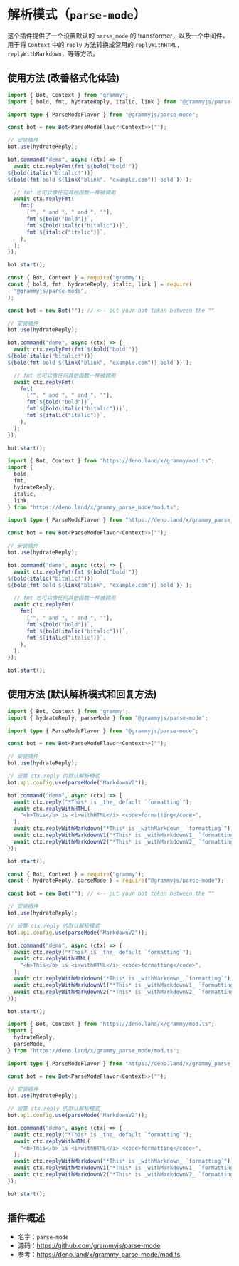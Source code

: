 # 解析模式（`parse-mode`）

这个插件提供了一个设置默认的 `parse_mode` 的 transformer，以及一个中间件，用于将 `Context` 中的 `reply` 方法转换成常用的 `replyWithHTML`，`replyWithMarkdown`，等等方法。

## 使用方法 (改善格式化体验)

<CodeGroup>
  <CodeGroupItem title="TypeScript" active>

```ts
import { Bot, Context } from "grammy";
import { bold, fmt, hydrateReply, italic, link } from "@grammyjs/parse-mode";

import type { ParseModeFlavor } from "@grammyjs/parse-mode";

const bot = new Bot<ParseModeFlavor<Context>>("");

// 安装插件
bot.use(hydrateReply);

bot.command("demo", async (ctx) => {
  await ctx.replyFmt(fmt`${bold("bold!")}
${bold(italic("bitalic!"))}
${bold(fmt`bold ${link("blink", "example.com")} bold`)}`);

  // fmt 也可以像任何其他函数一样被调用
  await ctx.replyFmt(
    fmt(
      ["", " and ", " and ", ""],
      fmt`${bold("bold")}`,
      fmt`${bold(italic("bitalic"))}`,
      fmt`${italic("italic")}`,
    ),
  );
});

bot.start();
```

</CodeGroupItem>
 <CodeGroupItem title="JavaScript">

```js
const { Bot, Context } = require("grammy");
const { bold, fmt, hydrateReply, italic, link } = require(
  "@grammyjs/parse-mode",
);

const bot = new Bot(""); // <-- put your bot token between the ""

// 安装插件
bot.use(hydrateReply);

bot.command("demo", async (ctx) => {
  await ctx.replyFmt(fmt`${bold("bold!")}
${bold(italic("bitalic!"))}
${bold(fmt`bold ${link("blink", "example.com")} bold`)}`);

  // fmt 也可以像任何其他函数一样被调用
  await ctx.replyFmt(
    fmt(
      ["", " and ", " and ", ""],
      fmt`${bold("bold")}`,
      fmt`${bold(italic("bitalic"))}`,
      fmt`${italic("italic")}`,
    ),
  );
});

bot.start();
```

</CodeGroupItem>
 <CodeGroupItem title="Deno">

```ts
import { Bot, Context } from "https://deno.land/x/grammy/mod.ts";
import {
  bold,
  fmt,
  hydrateReply,
  italic,
  link,
} from "https://deno.land/x/grammy_parse_mode/mod.ts";

import type { ParseModeFlavor } from "https://deno.land/x/grammy_parse_mode/mod.ts";

const bot = new Bot<ParseModeFlavor<Context>>("");

// 安装插件
bot.use(hydrateReply);

bot.command("demo", async (ctx) => {
  await ctx.replyFmt(fmt`${bold("bold!")}
${bold(italic("bitalic!"))}
${bold(fmt`bold ${link("blink", "example.com")} bold`)}`);

  // fmt 也可以像任何其他函数一样被调用
  await ctx.replyFmt(
    fmt(
      ["", " and ", " and ", ""],
      fmt`${bold("bold")}`,
      fmt`${bold(italic("bitalic"))}`,
      fmt`${italic("italic")}`,
    ),
  );
});

bot.start();
```

</CodeGroupItem>
</CodeGroup>

## 使用方法 (默认解析模式和回复方法)

<CodeGroup>
  <CodeGroupItem title="TypeScript" active>

```ts
import { Bot, Context } from "grammy";
import { hydrateReply, parseMode } from "@grammyjs/parse-mode";

import type { ParseModeFlavor } from "@grammyjs/parse-mode";

const bot = new Bot<ParseModeFlavor<Context>>("");

// 安装插件
bot.use(hydrateReply);

// 设置 ctx.reply 的默认解析模式
bot.api.config.use(parseMode("MarkdownV2"));

bot.command("demo", async (ctx) => {
  await ctx.reply("*This* is _the_ default `formatting`");
  await ctx.replyWithHTML(
    "<b>This</b> is <i>withHTML</i> <code>formatting</code>",
  );
  await ctx.replyWithMarkdown("*This* is _withMarkdown_ `formatting`");
  await ctx.replyWithMarkdownV1("*This* is _withMarkdownV1_ `formatting`");
  await ctx.replyWithMarkdownV2("*This* is _withMarkdownV2_ `formatting`");
});

bot.start();
```

</CodeGroupItem>
 <CodeGroupItem title="JavaScript">

```js
const { Bot, Context } = require("grammy");
const { hydrateReply, parseMode } = require("@grammyjs/parse-mode");

const bot = new Bot(""); // <-- put your bot token between the ""

// 安装插件
bot.use(hydrateReply);

// 设置 ctx.reply 的默认解析模式
bot.api.config.use(parseMode("MarkdownV2"));

bot.command("demo", async (ctx) => {
  await ctx.reply("*This* is _the_ default `formatting`");
  await ctx.replyWithHTML(
    "<b>This</b> is <i>withHTML</i> <code>formatting</code>",
  );
  await ctx.replyWithMarkdown("*This* is _withMarkdown_ `formatting`");
  await ctx.replyWithMarkdownV1("*This* is _withMarkdownV1_ `formatting`");
  await ctx.replyWithMarkdownV2("*This* is _withMarkdownV2_ `formatting`");
});

bot.start();
```

</CodeGroupItem>
 <CodeGroupItem title="Deno">

```ts
import { Bot, Context } from "https://deno.land/x/grammy/mod.ts";
import {
  hydrateReply,
  parseMode,
} from "https://deno.land/x/grammy_parse_mode/mod.ts";

import type { ParseModeFlavor } from "https://deno.land/x/grammy_parse_mode/mod.ts";

const bot = new Bot<ParseModeFlavor<Context>>("");

// 安装插件
bot.use(hydrateReply);

// 设置 ctx.reply 的默认解析模式
bot.api.config.use(parseMode("MarkdownV2"));

bot.command("demo", async (ctx) => {
  await ctx.reply("*This* is _the_ default `formatting`");
  await ctx.replyWithHTML(
    "<b>This</b> is <i>withHTML</i> <code>formatting</code>",
  );
  await ctx.replyWithMarkdown("*This* is _withMarkdown_ `formatting`");
  await ctx.replyWithMarkdownV1("*This* is _withMarkdownV1_ `formatting`");
  await ctx.replyWithMarkdownV2("*This* is _withMarkdownV2_ `formatting`");
});

bot.start();
```

</CodeGroupItem>
</CodeGroup>

## 插件概述

- 名字：`parse-mode`
- 源码：<https://github.com/grammyjs/parse-mode>
- 参考：<https://deno.land/x/grammy_parse_mode/mod.ts>
